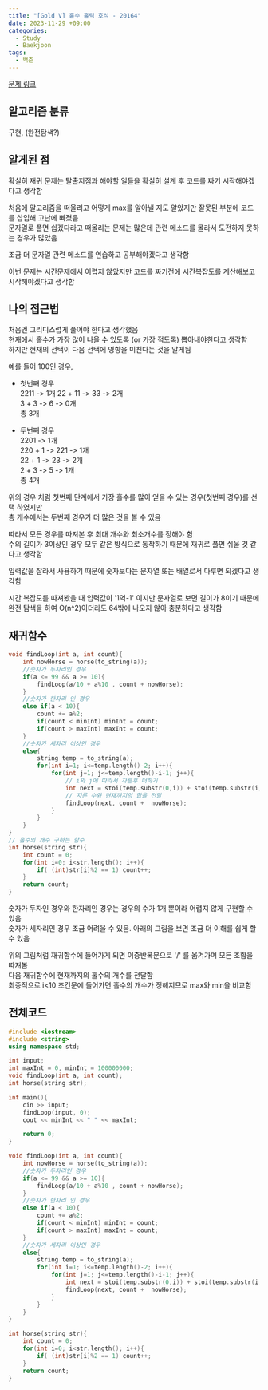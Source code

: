 ```yaml
---
title: "[Gold V] 홀수 홀릭 호석 - 20164"
date: 2023-11-29 +09:00
categories:
  - Study
  - Baekjoon
tags:
  - 백준
---
```

[문제 링크](https://www.acmicpc.net/problem/20164)

## 알고리즘 분류
구현, (완전탐색?)

## 알게된 점
확실히 재귀 문제는 탈출지점과 해야할 일들을 확실히 설계 후 코드를 짜기 시작해야겠다고 생각함   

처음에 알고리즘을 떠올리고 어떻게 max를 알아낼 지도 알았지만 잘못된 부분에 코드를 삽입해 고난에 빠졌음   
문자열로 풀면 쉽겠다라고 떠올리는 문제는 많은데 관련 메소드를 몰라서 도전하지 못하는 경우가 많았음   

조금 더 문자열 관련 메소드를 연습하고 공부해야겠다고 생각함

이번 문제는 시간문제에서 어렵지 않았지만 코드를 짜기전에 시간복잡도를 계산해보고 시작해야겠다고 생각함

## 나의 접근법
처음엔 그리디스럽게 풀어야 한다고 생각했음   
현재에서 홀수가 가장 많이 나올 수 있도록 (or 가장 적도록) 뽑아내야한다고 생각함   
하지만 현재의 선택이 다음 선택에 영향을 미친다는 것을 알게됨

예를 들어 100인 경우,
- 첫번째 경우   
2211 -> 1개 
22 + 11 -> 33 -> 2개   
3 + 3 -> 6 -> 0개   
총 3개

- 두번째 경우   
2201 -> 1개   
220 + 1 -> 221 -> 1개    
22 + 1 -> 23 -> 2개   
2 + 3 -> 5 -> 1개   
총 4개

위의 경우 처럼 첫번째 단계에서 가장 홀수를 많이 얻을 수 있는 경우(첫번째 경우)를 선택 하였지만   
총 개수에서는 두번째 경우가 더 많은 것을 볼 수 있음   

따라서 모든 경우를 따져본 후 최대 개수와 최소개수를 정해야 함   
수의 길이가 3이상인 경우 모두 같은 방식으로 동작하기 때문에 재귀로 풀면 쉬울 것 같다고 생각함

입력값을 잘라서 사용하기 때문에 숫자보다는 문자열 또는 배열로서 다루면 되겠다고 생각함   

시간 복잡도를 따져봤을 때 입력값이 '1억-1' 이지만 문자열로 보면 길이가 8이기 때문에   
완전 탐색을 하여 O(n^2)이더라도 64밖에 나오지 않아 충분하다고 생각함   

## 재귀함수
```c++
void findLoop(int a, int count){
    int nowHorse = horse(to_string(a));
    //숫자가 두자리인 경우
    if(a <= 99 && a >= 10){
        findLoop(a/10 + a%10 , count + nowHorse);
    }
    //숫자가 한자리 인 경우
    else if(a < 10){
        count += a%2;
        if(count < minInt) minInt = count;
        if(count > maxInt) maxInt = count;
    }
    //숫자가 세자리 이상인 경우
    else{
        string temp = to_string(a);
        for(int i=1; i<=temp.length()-2; i++){
            for(int j=1; j<=temp.length()-i-1; j++){
                // i와 j에 따라서 자른후 더하기
                int next = stoi(temp.substr(0,i)) + stoi(temp.substr(i, j)) + stoi(temp.substr(i+j, temp.length()-i-j));
                // 자른 수와 현재까지의 합을 전달
                findLoop(next, count +  nowHorse);
            }
        }
    }
}
// 홀수의 개수 구하는 함수
int horse(string str){
    int count = 0;
    for(int i=0; i<str.length(); i++){
        if( (int)str[i]%2 == 1) count++;
    }
    return count;
}
```

숫자가 두자인 경우와 한자리인 경우는 경우의 수가 1개 뿐이라 어렵지 않게 구현할 수 있음   
숫자가 세자리인 경우 조금 어려울 수 있음. 아래의 그림을 보면 조금 더 이해를 쉽게 할 수 있음   

위의 그림처럼 재귀함수에 들어가게 되면 이중반복문으로 '/' 를 옮겨가며 모든 조합을 따져봄   
다음 재귀함수에 현재까지의 홀수의 개수를 전달함   
최종적으로 i<10 조건문에 들어가면 홀수의 개수가 정해지므로 max와 min을 비교함

## 전체코드
```c++
#include <iostream>
#include <string>
using namespace std;

int input;
int maxInt = 0, minInt = 100000000;
void findLoop(int a, int count);
int horse(string str);

int main(){
    cin >> input;
    findLoop(input, 0);
    cout << minInt << " " << maxInt;

    return 0;
}

void findLoop(int a, int count){
    int nowHorse = horse(to_string(a));
    //숫자가 두자리인 경우
    if(a <= 99 && a >= 10){
        findLoop(a/10 + a%10 , count + nowHorse);
    }
    //숫자가 한자리 인 경우
    else if(a < 10){
        count += a%2;
        if(count < minInt) minInt = count;
        if(count > maxInt) maxInt = count;
    }
    //숫자가 세자리 이상인 경우
    else{
        string temp = to_string(a);
        for(int i=1; i<=temp.length()-2; i++){
            for(int j=1; j<=temp.length()-i-1; j++){
                int next = stoi(temp.substr(0,i)) + stoi(temp.substr(i, j)) + stoi(temp.substr(i+j, temp.length()-i-j));
                findLoop(next, count +  nowHorse);
            }
        }
    }
}

int horse(string str){
    int count = 0;
    for(int i=0; i<str.length(); i++){
        if( (int)str[i]%2 == 1) count++;
    }
    return count;
}

```
